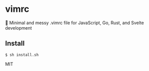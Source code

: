 # vimrc

:rocket: Minimal and messy .vimrc file for JavaScript, Go, Rust, and Svelte development

## Install

```
$ sh install.sh
```

MIT
